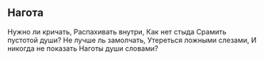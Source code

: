 [comment]: <> (@formatter:off)
[@author]: <> "Gargoyle"
[@date]: <> "2004-01-01 00:00"
[@genre]: <> "poetry"

Нагота
---

Нужно ли кричать,
Распахивать внутри,
Как нет стыда
Срамить пустотой души?
Не лучше ль замолчать,
Утереться ложными слезами,
И никогда не показать
Наготы души словами?
